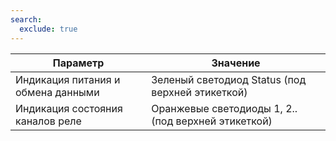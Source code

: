 ```yaml
---
search:
  exclude: true
---
```


| Параметр                             | Значение                                               |
|--------------------------------------|--------------------------------------------------------|
| Индикация питания и обмена данными   | Зеленый светодиод Status (под верхней этикеткой)       |
| Индикация состояния каналов реле     | Оранжевые светодиоды 1, 2.. (под верхней этикеткой)    |
